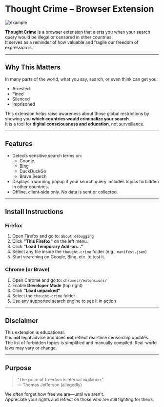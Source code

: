 # Thought Crime – Browser Extension

![example](example.png)

**Thought Crime** is a browser extension that alerts you when your search query would be illegal or censored in other countries.  
It serves as a reminder of how valuable and fragile our freedom of expression is.

---

## Why This Matters

In many parts of the world, what you say, search, or even think can get you:
- Arrested
- Fined
- Silenced
- Imprisoned

This extension helps raise awareness about those global restrictions by showing you **which countries would criminalize your search**.  
It is a tool for **digital consciousness and education**, not surveillance.

---

## Features

- Detects sensitive search terms on:
  - Google
  - Bing
  - DuckDuckGo
  - Brave Search
- Displays a warning popup if your search query includes topics forbidden in other countries.
- Offline, client-side only. No data is sent or collected.

---

## Install Instructions

### Firefox

1. Open Firefox and go to: `about:debugging`
2. Click **"This Firefox"** on the left menu.
3. Click **"Load Temporary Add-on..."**
4. Select any file inside the `thought-crime` folder (e.g., `manifest.json`)
5. Start searching on Google, Bing, etc. to test it.

### Chrome (or Brave)

1. Open Chrome and go to: `chrome://extensions/`
2. Enable **Developer Mode** (top right)
3. Click **"Load unpacked"**
4. Select the `thought-crime` folder
5. Use any supported search engine to see it in action

---

## Disclaimer

This extension is educational.  
It is **not** legal advice and does **not** reflect real-time censorship updates.  
The list of forbidden topics is simplified and manually compiled. Real-world laws may vary or change.

---

## Purpose

> “The price of freedom is eternal vigilance.”  
> — Thomas Jefferson (allegedly)

We often forget how free we are—until we aren't.  
Appreciate your rights and reflect on those who are still fighting for theirs.
